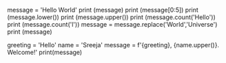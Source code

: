 message = 'Hello World'
print (message)
print (message[0:5])
print (message.lower())
print (message.upper())
print (message.count('Hello'))
print (message.count('l'))
message = message.replace('World','Universe')
print (message)

greeting = 'Hello'
name = 'Sreeja'
message = f'{greeting}, {name.upper()}. Welcome!'
print(message)

